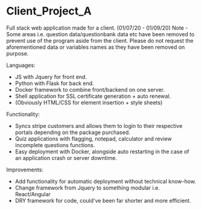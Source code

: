 # Client_Project_A

Full stack web application made for a client. (01/07/20 - 01/09/20)
Note - Some areas i.e. question data/questionbank data etc have been removed to prevent use of the program aside from the client. Please do not request the aforementioned data or variables names as they have been removed on purpose.

Languages:
  * JS with Jquery for front end.
  * Python with Flask for back end.
  * Docker framework to combine front/backend on one server.
  * Shell application for SSL certificate generation + auto renewal.
  * (Obviously HTML/CSS for element insertion + style sheets)

Functionality:
  * Syncs stripe customers and allows them to login to their respective portals depending on the package purchased.
  * Quiz applications with flagging, notepad, calculator and review incomplete questions functions.
  * Easy deployment with Docker, alongside auto restarting in the case of an application crash or server downtime.
  
Improvements:
  * Add functionality for automatic deployment without technical know-how.
  * Change framework from Jquery to something modular i.e. React/Angular
  * DRY framework for code, could've been far shorter and more efficient.
  
